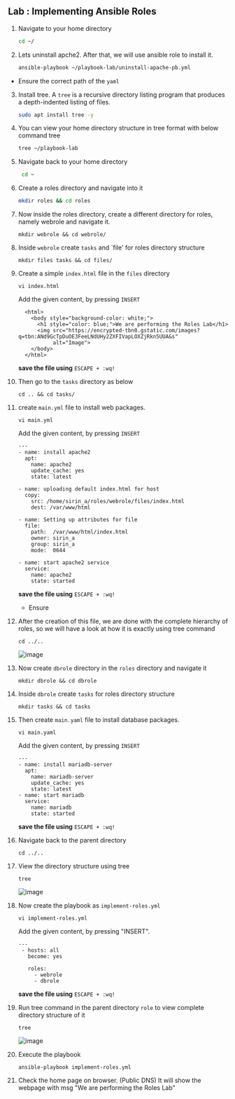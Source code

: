## Lab : Implementing Ansible Roles
1. Navigate to your home directory
   
    ```bash
    cd ~/
    ```
2. Lets uninstall apche2. After that, we will use ansible role to install it.
    ```bash
    ansible-playbook ~/playbook-lab/uninstall-apache-pb.yml 
    ```
  - Ensure the correct path of the `yaml`
    
3. Install tree. A `tree` is a recursive directory listing program that produces a depth-indented listing of files. 
    ```bash
    sudo apt install tree -y
    ```
  
4. You can view your home directory structure in tree format with below command tree 
    ```bash
    tree ~/playbook-lab
    ```
5. Navigate back to your home directory
   ```bash
    cd ~
    ```
6. Create a roles directory and navigate into it
    ```bash
    mkdir roles && cd roles
    ```
7. Now inside the roles directory, create a different directory for roles, namely webrole and navigate it. 
  
    ```
    mkdir webrole && cd webrole/
    ```
8. Inside `webrole` create `tasks` and `file' for roles directory structure
    ```
    mkdir files tasks && cd files/
    ```
9. Create a simple `index.html` file in the `files` directory
    ```
    vi index.html
    ```
    Add the given content, by pressing `INSERT`
    ```
      <html>
        <body style="background-color: white;">
          <h1 style="color: blue;">We are performing the Roles Lab</h1>
          <img src="https://encrypted-tbn0.gstatic.com/images?q=tbn:ANd9GcTpDuOE3FeeLNdUHy2ZXFIVapLOXZjRkn5UUA&s" 
               alt="Image">
        </body>
      </html>
    ```
    **save the file using** `ESCAPE + :wq!`
    
10. Then go to the `tasks` directory as below 
    ```
    cd .. && cd tasks/
    ```
11. create `main.yml` file to install web packages.
    ```
    vi main.yml
    ```
    Add the given content, by pressing `INSERT`
    ```
    ---
    - name: install apache2
      apt: 
        name: apache2 
        update_cache: yes 
        state: latest
    
    - name: uploading default index.html for host
      copy:
        src: /home/sirin_a/roles/webrole/files/index.html
        dest: /var/www/html
    
    - name: Setting up attributes for file
      file:
        path:  /var/www/html/index.html
        owner: sirin_a
        group: sirin_a
        mode:  0644
    
    - name: start apache2 service
      service:
        name: apache2 
        state: started
    ```
    **save the file using** `ESCAPE + :wq!`
    - Ensure 
    
13. After the creation of this file, we are done with the complete hierarchy of roles, so we will have a look at how it is exactly using tree command
    ```
    cd ../..
    ```
    ![image](https://github.com/user-attachments/assets/5d47a1da-0a16-4611-94f8-1eac467c9ad1)

14. Now create `dbrole` directory in the `roles` directory and navigate it
    ```
    mkdir dbrole && cd dbrole
    ```
15. Inside `dbrole` create `tasks` for roles directory structure
    ```
    mkdir tasks && cd tasks
    ```

16. Then create `main.yaml` file to install database packages.
    ```
    vi main.yaml
    ```
     Add the given content, by pressing `INSERT`
    ```
    ---
    - name: install mariadb-server
      apt:
        name: mariadb-server
        update_cache: yes
        state: latest
    - name: start mariadb
      service:
        name: mariadb
        state: started
    
    ```
     **save the file using** `ESCAPE + :wq!`

17. Navigate back to the parent directory
    ```
    cd ../..
    ```
18. View the directory structure using tree
    ```
    tree
    ```
    ![image](https://github.com/user-attachments/assets/758eb951-cf4a-4c94-8b00-eda4a8d2a846)

19. Now create the playbook as `implement-roles.yml`
    ```
    vi implement-roles.yml
    ```
     Add the given content, by pressing "INSERT".
    ```
    ---
     - hosts: all
       become: yes 
    
       roles:
         - webrole
         - dbrole
    ```   
     **save the file using** `ESCAPE + :wq!`
20. Run tree command in the parent directory `role` to view complete directory structure of it
     ```
    tree
    ```
     ![image](https://github.com/user-attachments/assets/fd67b410-73a5-41d6-b54d-2367d7a9eeac)

21. Execute the playbook
    ```
    ansible-playbook implement-roles.yml
    ```
22. Check the home page on browser. (Public DNS)
    It will show the webpage with msg "We are performing the Roles Lab"
